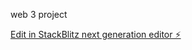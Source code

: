 web 3 project 


[Edit in StackBlitz next generation editor ⚡️](https://stackblitz.com/~/github.com/Kavya7089/sb1-dnse6tb3)
